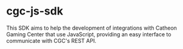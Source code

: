 # cgc-js-sdk
This SDK aims to help the development of integrations with Catheon Gaming Center that use JavaScript, providing an easy interface to communicate with CGC's REST API.

